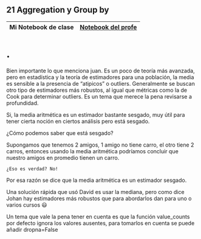 ## 21 Aggregation y Group by


|Mi Notebook de clase  |  [Notebook del profe](./Notebooks/21_groupby_pivot.ipynb) |
|:---------| ----:|


# . 


Bien importante lo que menciona juan. Es un poco de teoría más avanzada, pero en estadística y la teoría de estimadores para una población, la media es sensible a la presencia de “atipicos” o outliers. Generalmente se buscan otro tipo de estimadores más robustos, al igual que métricas como la de Cook para determinar outliers. Es un tema que merece la pena revisarse a profundidad.

Si, la media aritmética es un estimador bastante sesgado, muy útil para tener cierta noción en ciertos análisis pero está sesgado.

¿Cómo podemos saber que está sesgado?

Supongamos que tenemos 2 amigos, 1 amigo no tiene carro, el otro tiene 2 carros, entonces usando la media aritmética podríamos concluir que nuestro amigos en promedio tienen un carro.

    ¿Eso es verdad? No!

Por esa razón se dice que la media aritmética es un estimador sesgado.

Una solución rápida que usó David es usar la mediana, pero como dice Johan hay estimadores más robustos que para abordarlos dan para uno o varios cursos 😃



Un tema que vale la pena tener en cuenta es que la función value_counts por defecto ignora los valores ausentes, para tomarlos en cuenta se puede añadir dropna=False